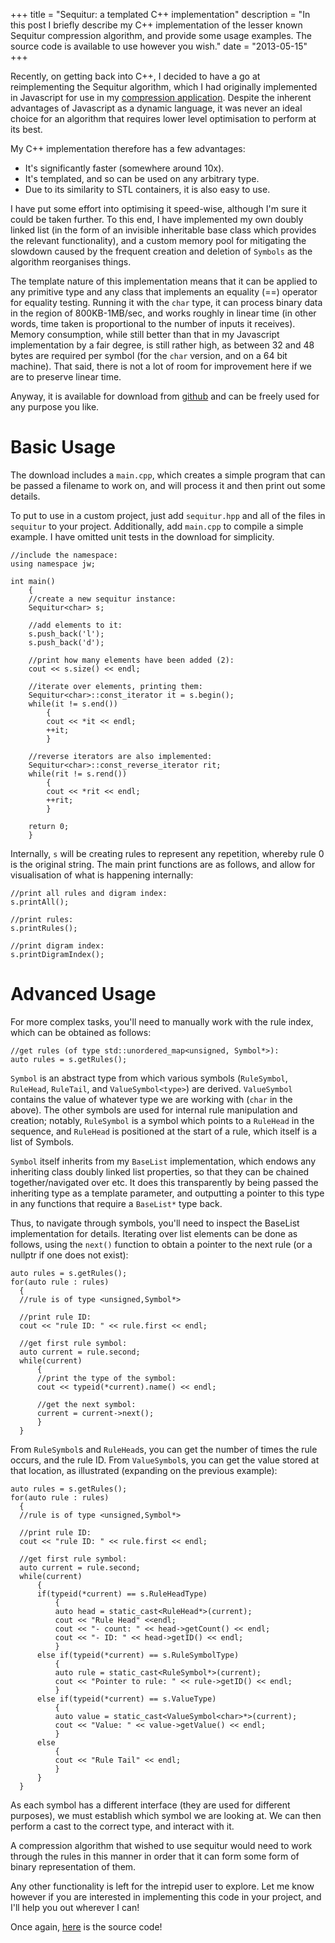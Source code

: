 +++
title = "Sequitur: a templated C++ implementation"
description = "In this post I briefly describe my C++ implementation of the lesser known Sequitur compression algorithm, and provide some usage examples. The source code is available to use however you wish."
date = "2013-05-15"
+++

Recently, on getting back into C++, I decided to have a go at reimplementing the Sequitur algorithm, which I had originally implemented in Javascript for use in my [compression application][compressor]. Despite the inherent advantages of Javascript as a dynamic language, it was never an ideal choice for an algorithm that requires lower level optimisation to perform at its best.

My C++ implementation therefore has a few advantages:

- It's significantly faster (somewhere around 10x).
- It's templated, and so can be used on any arbitrary type.
- Due to its similarity to STL containers, it is also easy to use.

I have put some effort into optimising it speed-wise, although I'm sure it could be taken further. To this end, I have implemented my own doubly linked list (in the form of an invisible inheritable base class which provides the relevant functionality), and a custom memory pool for mitigating the slowdown caused by the frequent creation and deletion of `Symbols` as the algorithm reorganises things.

The template nature of this implementation means that it can be applied to any primitive type and any class that implements an equality (==) operator for equality testing. Running it with the `char` type, it can process binary data in the region of 800KB-1MB/sec, and works roughly in linear time (in other words, time taken is proportional to the number of inputs it receives). Memory consumption, while still better than that in my Javascript implementation by a fair degree, is still rather high, as between 32 and 48 bytes are required per symbol (for the `char` version, and on a 64 bit machine). That said, there is not a lot of room for improvement here if we are to preserve linear time.

Anyway, it is available for download from [github][github] and can be freely used for any purpose you like.

# Basic Usage

The download includes a `main.cpp`, which creates a simple program that can be passed a filename to work on, and will process it and then print out some details.

To put to use in a custom project, just add `sequitur.hpp` and all of the files in `sequitur` to your project. Additionally, add `main.cpp` to compile a simple example. I have omitted unit tests in the download for simplicity.

```
//include the namespace:
using namespace jw;

int main()
	{
	//create a new sequitur instance:
	Sequitur<char> s;

	//add elements to it:
	s.push_back('l');
	s.push_back('d');

	//print how many elements have been added (2):
	cout << s.size() << endl;

	//iterate over elements, printing them:
	Sequitur<char>::const_iterator it = s.begin();
	while(it != s.end())
		{
		cout << *it << endl;
		++it;
		}

	//reverse iterators are also implemented:
	Sequitur<char>::const_reverse_iterator rit;
	while(rit != s.rend())
		{
		cout << *rit << endl;
		++rit;
		}

	return 0;
	}
```

Internally, `s` will be creating rules to represent any repetition, whereby rule 0 is the original string. The main print functions are as follows, and allow for visualisation of what is happening internally:

```
//print all rules and digram index:
s.printAll();

//print rules:
s.printRules();

//print digram index:
s.printDigramIndex();

```

# Advanced Usage

For more complex tasks, you'll need to manually work with the rule index, which can be obtained as follows:

```
//get rules (of type std::unordered_map<unsigned, Symbol*>):
auto rules = s.getRules();
```

`Symbol` is an abstract type from which various symbols (`RuleSymbol`, `RuleHead`, `RuleTail`, and `ValueSymbol<type>`) are derived. `ValueSymbol` contains the value of whatever type we are working with (`char` in the above). The other symbols are used for internal rule manipulation and creation; notably, `RuleSymbol` is a symbol which points to a `RuleHead` in the sequence, and `RuleHead` is positioned at the start of a rule, which itself is a list of Symbols.

`Symbol` itself inherits from my `BaseList` implementation, which endows any inheriting class doubly linked list properties, so that they can be chained together/navigated over etc. It does this transparently by being passed the inheriting type as a template parameter, and outputting a pointer to this type in any functions that require a `BaseList*` type back.

Thus, to navigate through symbols, you'll need to inspect the BaseList implementation for details. Iterating over list elements can be done as follows, using the `next()` function to obtain a pointer to the next rule (or a nullptr if one does not exist):

```
auto rules = s.getRules();
for(auto rule : rules)
  {
  //rule is of type <unsigned,Symbol*>

  //print rule ID:
  cout << "rule ID: " << rule.first << endl;

  //get first rule symbol:
  auto current = rule.second;
  while(current)
      {
      //print the type of the symbol:
      cout << typeid(*current).name() << endl;

      //get the next symbol:
      current = current->next();
      }
  }
```

From `RuleSymbol`s and `RuleHead`s, you can get the number of times the rule occurs, and the rule ID. From `ValueSymbol`s, you can get the value stored at that location, as illustrated (expanding on the previous example):

```
auto rules = s.getRules();
for(auto rule : rules)
  {
  //rule is of type <unsigned,Symbol*>

  //print rule ID:
  cout << "rule ID: " << rule.first << endl;

  //get first rule symbol:
  auto current = rule.second;
  while(current)
      {
      if(typeid(*current) == s.RuleHeadType)
          {
          auto head = static_cast<RuleHead*>(current);
          cout << "Rule Head" <<endl;
          cout << "- count: " << head->getCount() << endl;
          cout << "- ID: " << head->getID() << endl;
          }
      else if(typeid(*current) == s.RuleSymbolType)
          {
          auto rule = static_cast<RuleSymbol*>(current);
          cout << "Pointer to rule: " << rule->getID() << endl;
          }
      else if(typeid(*current) == s.ValueType)
          {
          auto value = static_cast<ValueSymbol<char>*>(current);
          cout << "Value: " << value->getValue() << endl;
          }
      else
          {
          cout << "Rule Tail" << endl;
          }
      }
  }
```

As each symbol has a different interface (they are used for different purposes), we must establish which symbol we are looking at. We can then perform a cast to the correct type, and interact with it.

A compression algorithm that wished to use sequitur would need to work through the rules in this manner in order that it can form some form of binary representation of them.

Any other functionality is left for the intrepid user to explore. Let me know however if you are interested in implementing this code in your project, and I'll help you out wherever I can!

Once again, [here][github] is the source code!


[compressor]: https://jsdw.github.io/js-compression-machine/
[github]: https://github.com/jsdw/cpp-sequitur
